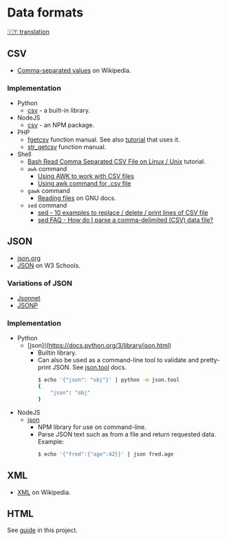 # Data formats

[:it: translation](/data_formats-it.md)

## CSV

- [Comma-separated values](https://en.wikipedia.org/wiki/Comma-separated_values) on Wikipedia.

### Implementation

- Python
    - [csv](https://docs.python.org/3/library/csv.html) - a built-in library.
- NodeJS
    - [csv](https://csv.js.org/) - an NPM package.
- PHP
    - [fgetcsv](https://www.php.net/manual/en/function.fgetcsv.php) function manual. See also [tutorial](https://phpenthusiast.com/blog/parse-csv-with-php) that uses it.
    - [str_getcsv](https://www.php.net/manual/en/function.str-getcsv.php) function manual.
- Shell
    - [Bash Read Comma Separated CSV File on Linux / Unix](https://www.cyberciti.biz/faq/unix-linux-bash-read-comma-separated-cvsfile/) tutorial.
    - `awk` command
        - [Using AWK to work with CSV files](https://newfivefour.com/awk-csv-files.html)
        - [Using awk command for .csv file](https://www.unix.com/shell-programming-and-scripting/124886-using-awk-command-csv-file.html)
    - `gawk` command
        - [Reading files](https://www.gnu.org/software/gawk/manual/html_node/Reading-Files.html) on GNU docs.
    - `sed` command
        - [sed - 10 examples to replace / delete / print lines of CSV file ](https://www.theunixschool.com/2013/02/sed-examples-replace-delete-print-lines-csv-files.html)
        - [sed FAQ - How do I parse a comma-delimited (CSV) data file?](https://www.linuxtopia.org/online_books/linux_tool_guides/the_sed_faq/sedfaq4_005.html)


## JSON

- [json.org](https://www.json.org)
- [JSON](https://www.w3schools.com/js/js_json_intro.asp) on W3 Schools.

### Variations of JSON

- [Jsonnet](https://jsonnet.org/)
- [JSONP](https://www.w3schools.com/js/js_json_jsonp.asp)

### Implementation

- Python
    - [json]((https://docs.python.org/3/library/json.html)
        - Builtin library.
        - Can also be used as a command-line tool to validate and pretty-print JSON. See [json.tool](https://docs.python.org/3/library/json.html#module-json.tool) docs.
            ```sh
            $ echo '{"json": "obj"}' | python -m json.tool
            {
                "json": "obj"
            }
            ```
- NodeJS
    - [json](https://github.com/trentm/json)
        - NPM library for use on command-line.
        - Parse JSON text such as from a file and return requested data. Example:
            ```sh
            $ echo '{"fred":{"age":42}}' | json fred.age
            ```

## XML

- [XML](https://en.wikipedia.org/wiki/XML) on Wikipedia.


## HTML

See [guide](/Web%20dev/HTML) in this project.
